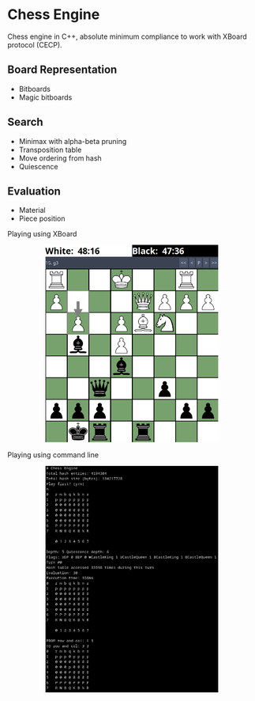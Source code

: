 # Chess Engine

Chess engine in C++, absolute minimum compliance to work with XBoard protocol
(CECP).

## Board Representation
* Bitboards
* Magic bitboards

## Search
* Minimax with alpha-beta pruning
* Transposition table
* Move ordering from hash
* Quiescence

## Evaluation
* Material
* Piece position

Playing using XBoard
<p align="center">
  <img src="images/xboard.png" width="350" title="XBoard">
</p>

Playing using command line
<p align="center">
  <img src="images/commandline.png" width="350" title="Commandline">
</p>

